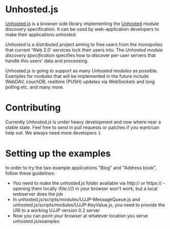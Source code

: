 Unhosted.js
===========

[Unhosted.js](https://github.com/DanielG/unhosted.js) is a browser side library
implementing the [Unhosted](https://github.com/michiel-unhosted/unhosted) module
discovery specification. It can be used by web-application developers to make
their applications _unhosted_.

_Unhosted_ is a distributed project aiming to free users from the monopolies that
current 'Web 2.0' services lock their users into. The _Unhosted module discovery
specification_ specifies how to discover per-user servers that handle this
users' data and processing.

Unhosted.js is going to support as many _Unhosted modules_ as possible. Examples
for modules that will be implemented in the future include WebDAV, couchDB, realtime
(PUSH) updates via WebSockets and long polling etc. and many more.

Contributing
============

Currently _Unhosted.js_ is under heavy development and now where near a stable
state. Feel free to send in pull requests or patches if you want/can help
out. We always need more developers :)

Setting up the examples
=======================

In order to try the two example applications "Blog" and "Address book", follow these
guidelines:

* You need to make the unhosted.js folder available via http:// or https:// - opening
  them locally (file:///) in your browser won't work, but a local webserver does
  the job
* In unhosted.js/scripts/modules/UJJP-MessageQueue.js and
  unhosted.js/scripts/modules/UJJP-KeyValue.js, you need to provide the URI to a
  working UJJP version 0.2 server
* Now you can point your browser at whatever location you serve unhosted.js/examples

